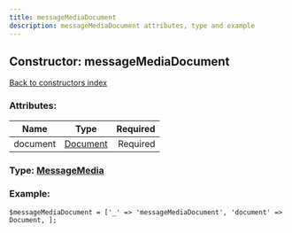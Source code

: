 ```yaml
---
title: messageMediaDocument
description: messageMediaDocument attributes, type and example
---
```

## Constructor: messageMediaDocument  
[Back to constructors index](index.md)



### Attributes:

| Name     |    Type       | Required |
|----------|:-------------:|---------:|
|document|[Document](../types/Document.md) | Required|



### Type: [MessageMedia](../types/MessageMedia.md)


### Example:

```
$messageMediaDocument = ['_' => 'messageMediaDocument', 'document' => Document, ];
```  

